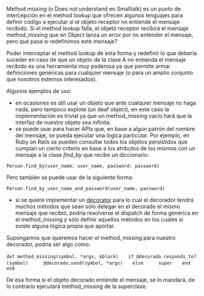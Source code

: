 Method missing (o Does not understand en Smalltalk) es un punto de intercepción en el method lookup que ofrecen algunos lenguajes para definir código a ejecutar si el objeto receptor no entiende el mensaje recibido. Si el method lookup falla, el objeto receptor recibirá el mensaje method\_missing que en Object lanza un error por no entender el mensaje, pero qué pasa si redefinimos este mensaje?

Poder interceptar el method lookup de esta forma y redefinir lo que debería suceder en caso de que un objeto de la clase A no entienda el mensaje recibido es una herramienta muy poderosa ya que permite armar definiciones genéricas para cualquier mensaje (o para un amplio conjunto que nosotros estemos interesados).

Algunos ejemplos de uso:

-   en ocasiones es útil usar un objeto que ante cualquier mensaje no haga nada, pero tampoco explote (un deaf object), en este caso la implementación es trivial ya que un method\_missing vacío hará que la interfaz de nuestro objeto sea infinita.
-   se puede usar para hacer APIs que, en base a algún patrón del nombre del mensaje, se pueda ejecutar una lógica particular. Por ejemplo, en Ruby on Rails se pueden consultar todos los objetos persistidos que cumplan un cierto criterio en base a los atributos de los mismos con un mensaje a la clase *find\_by* que recibe un diccionario:

`Person.find_by(user_name: user_name, password: password)`

Pero también se puede usar de la siguiente forma:

`Person.find_by_user_name_and_password(user_name, password)`

-   si se quiere implementar un [decorator](http://sourcemaking.com/design_patterns/decorator) para lo cual el decorador tendrá muchos métodos que sean sólo delegar en el decorado el mismo mensaje que recibió, podría resolverse el dispatch de forma genérica en el method\_missing y sólo definir aquellos métodos en los cuales sí existe alguna lógica propia que aportar.

Supongamos que queremos hacer el method\_missing para nuestro decorador, podría ser algo como:

`def method_missing(symbol, *args, &block)`
`   if @decorado.responds_to?(symbol)`
`     @decorado.send(symbol, *args)`
`   else`
`     super`
`   end`
`end`

De esa forma si el objeto decorado entiende el mensaje, se lo mandará, de lo contrario ejecutará method\_missing de la superclase.
